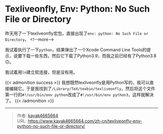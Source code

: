 # Texliveonfly, Env: Python: No Such File or Directory

昨天用了一下texliveonfly宏包，直接出现了`env: python: No Such File or Directory`。
&lt;!--more--&gt;

我试着执行了一下`python`，结果弹出了一个Xcode Command Line Tools的提示，说要下载一些东西，然后它下载了Python3.9，而我之前已经有了Python3.8🙃。

我试着用`ln`建立软连接，但是没有用。

{{&lt; admonition success &gt;}}
我想既然texliveonfly是用Python写的，我可以直接编辑它。于是我找到了`/Library/TeX/texbin/texliveonfly`，然后将这个文件第一行的`#!/usr/bin/env python`改成了`#!/usr/bin/env python3`，这样就解决了。
{{&lt; /admonition &gt;}}

---

> 作者: [kayak4665664](https://github.com/kayak4665664)  
> URL: https://www.kayak4665664.com/zh-cn/texliveonfly-env-python-no-such-file-or-directory/  

